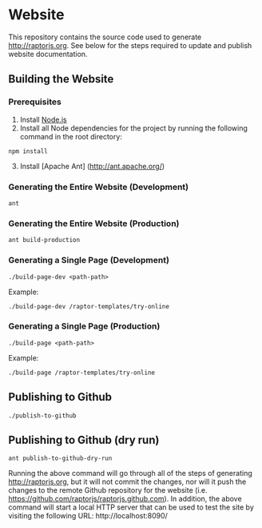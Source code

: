 Website
===================================
This repository contains the source code used to generate http://raptorjs.org. See below for the steps
required to update and publish website documentation.

## Building the Website

### Prerequisites
1. Install [Node.js](http://nodejs.org/)
2. Install all Node dependencies for the project by running the following command in the root directory:
```
npm install
```
3. Install [Apache Ant] (http://ant.apache.org/)

### Generating the Entire Website (Development)
```
ant
```

### Generating the Entire Website (Production)
```
ant build-production
```

### Generating a Single Page (Development)
```
./build-page-dev <path-path>
```
Example:
```
./build-page-dev /raptor-templates/try-online
```

### Generating a Single Page (Production)
```
./build-page <path-path>
```
Example:
```
./build-page /raptor-templates/try-online
```

## Publishing to Github
```
./publish-to-github
```

## Publishing to Github (dry run)
```
ant publish-to-github-dry-run
```
Running the above command will go through all of the steps of generating http://raptorjs.org, but it will not
commit the changes, nor will it push the changes to the remote Github repository for the website 
(i.e. https://github.com/raptorjs/raptorjs.github.com). In addition, the above command will start
a local HTTP server that can be used to test the site by visiting the following URL:
http://localhost:8090/
